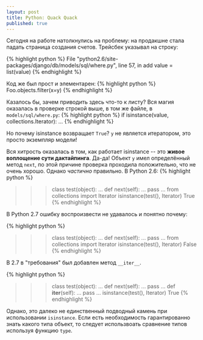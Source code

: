 ```yaml
---
layout: post
title: Python: Quack Quack
published: true
---
```


Сегодня на работе натолкнулись на проблему: на продакшне стала падать страница создания счетов.
Трейсбек указывал на строку:

{% highlight python %}
File "python2.6/site-packages/django/db/models/sql/where.py", line 57, in add
    value = list(value)
{% endhighlight %}

Код же был прост и элементарен:
{% highlight python %}
Foo.objects.filter(x=y)
{% endhighlight %}

Казалось бы, зачем приводить здесь что-то к листу? Вся магия оказалась в проверке строкой выше, в том же файле, в `models/sql/where.py`:
{% highlight python %}
if isinstance(value, collections.Iterator):
    ...
{% endhighlight %}

Но почему isinstance возвращает `True`? `y` не является итератором, это просто экземпляр  модели!

<!-- more -->
Вся хитрость оказалась в том, как работает isinstance -- это **живое воплощение сути дактайпинга**. Да-да!
Объект `y` имел определённый метод `next`, по этой причине проверка проходила положительно, что не очень хорошо. Однако *частично* правильно. В Python 2.6:
{% highlight python %}
>>> class test(object):
...     def next(self):
...             pass
... 
>>> from collections import Iterator
>>> isinstance(test(), Iterator)
True
{% endhighlight %}

В Python 2.7 ошибку воспроизвести не удавалось и понятно почему:

{% highlight python %}
>>> class test(object):
...     def next(self):
...             pass
... 
>>> from collections import Iterator
>>> isinstance(test(), Iterator)
False
{% endhighlight %}

В 2.7 в "требования" был добавлен метод `__iter__`.

{% highlight python %}
>>> class test(object):
...     def next(self):
...             pass
...     def __iter__(self):
...             pass
... 
>>> isinstance(test(), Iterator)
True
{% endhighlight %}

Однако, это далеко не единственный подводный камень при использовании `isinstance`. Если есть необходимость гарантированно знать какого типа объект, то следует использвоать сравнение типов используя функцию `type`.